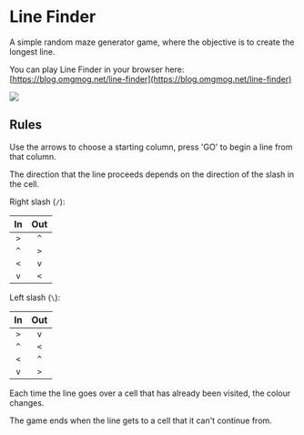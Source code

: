 # Line Finder

A simple random maze generator game, where the objective is to create the longest line.

You can play Line Finder in your browser here: [https://blog.omgmog.net/line-finder](https://blog.omgmog.net/line-finder)

![](https://i.imgur.com/7bQuAR5.png)

## Rules

Use the arrows to choose a starting column, press 'GO' to begin a line from that column.

The direction that the line proceeds depends on the direction of the slash in the cell.

Right slash (`/`):

| In | Out |
|:--:|:---:|
|`>` |`^`  |
|`^`|`>`|
|`<`|`v`|
|`v`|`<`|


Left slash (`\`):

| In | Out |
|:--:|:---:|
|`>` |`v`  |
|`^`|`<`|
|`<`|`^`|
|`v`|`>`|

Each time the line goes over a cell that has already been visited, the colour changes.

The game ends when the line gets to a cell that it can't continue from.
